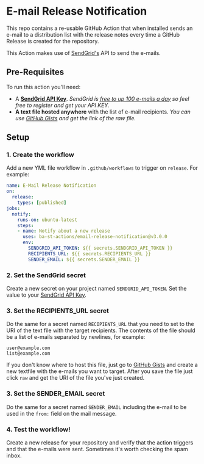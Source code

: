 # E-mail Release Notification

This repo contains a re-usable GitHub Action that when installed sends an e-mail to a distribution list with the release notes every time a GitHub Release is created for the repository.

This Action makes use of [SendGrid's](https://sendgrid.com/) API to send the e-mails.

## Pre-Requisites

To run this action you'll need:
- A [**SendGrid API Key**](https://sendgrid.com/docs/ui/account-and-settings/api-keys/). _SendGrid is [free to up 100 e-mails a day](https://sendgrid.com/pricing/) so feel free to register and get your API KEY._
- **A text file hosted anywhere** with the list of e-mail recipients. _You can use [GitHub Gists](https://gist.github.com) and get the link of the raw file._

## Setup

### 1. Create the workflow

Add a new YML file workflow in `.github/workflows` to trigger on `release`. For example:
```yml
name: E-Mail Release Notification
on:
  release:
    types: [published]
jobs:
  notify:
    runs-on: ubuntu-latest
    steps:
    - name: Notify about a new release
      uses: ba-st-actions/email-release-notification@v3.0.0
      env:
        SENDGRID_API_TOKEN: ${{ secrets.SENDGRID_API_TOKEN }}
        RECIPIENTS_URL: ${{ secrets.RECIPIENTS_URL }}
        SENDER_EMAIL: ${{ secrets.SENDER_EMAIL }}
```

### 2. Set the SendGrid secret

Create a new secret on your project named `SENDGRID_API_TOKEN`. Set the value to your [SendGrid API Key](https://sendgrid.com/docs/ui/account-and-settings/api-keys/).


### 3. Set the RECIPIENTS_URL secret

Do the same for a secret named `RECIPIENTS_URL` that you need to set to the URI of the text file with the target recipients. The contents of the file should be a list of e-mails separated by newlines, for example:

```
user@example.com
list@example.com
```

If you don't know where to host this file, just go to [GitHub Gists](https://gist.github.com) and create a new textfile with the e-mails you want to target. After you save the file just click `raw` and get the URI of the file you've just created.

### 3. Set the SENDER_EMAIL secret

Do the same for a secret named `SENDER_EMAIL` including the e-mail to be used in the `from:` field on the mail message.

### 4. Test the workflow!

Create a new release for your repository and verify that the action triggers and that the e-mails were sent. Sometimes it's worth checking the spam inbox.
